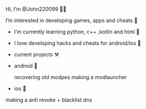 Hi, I’m @John220099 👋🏻 

I’m interested in developing games, apps and cheats 🤔

- I’m currently learning python, c++ ,kotlin and html 📒

- I love developing hacks and cheats for android/ios 📲

- current projects ⚒️


- android 🤖
  
  recovering old modpes
  making a modlauncher

- ios 🍎

 making a anti revoke + blacklist dns
